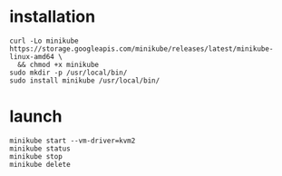 # installation

```commandline
curl -Lo minikube https://storage.googleapis.com/minikube/releases/latest/minikube-linux-amd64 \
  && chmod +x minikube
sudo mkdir -p /usr/local/bin/
sudo install minikube /usr/local/bin/
```

# launch

```commandline
minikube start --vm-driver=kvm2
minikube status
minikube stop
minikube delete
```